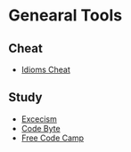 # Genearal Tools

## Cheat
- [Idioms Cheat](https://www.programming-idioms.org/about#about-block-cheatsheets)

## Study
- [Excecism](https://exercism.io/my/tracks)
- [Code Byte](https://coderbyte.com/)
- [Free Code Camp](https://www.freecodecamp.org)
